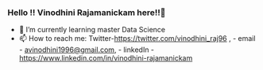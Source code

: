 ### Hello !! Vinodhini Rajamanickam here!!👋

- 🌱 I’m currently learning master Data Science 
- 📫 How to reach me: Twitter-https://twitter.com/vinodhini_raj96 , 
                       - email - avinodhini1996@gmail.com, 
                       - linkedIn - https://www.linkedin.com/in/vinodhini-rajamanickam
<!--
**Vinodhini96/Vinodhini96** is a ✨ _special_ ✨ repository because its `README.md` (this file) appears on your GitHub profile.

Here are some ideas to get you started:

- 🔭 I’m currently working on ...
- 🌱 I’m currently learning ...
- 👯 I’m looking to collaborate on ...
- 🤔 I’m looking for help with ...
- 💬 Ask me about ...
- 📫 How to reach me: ...
- 😄 Pronouns: ...
- ⚡ Fun fact: ...
-->
